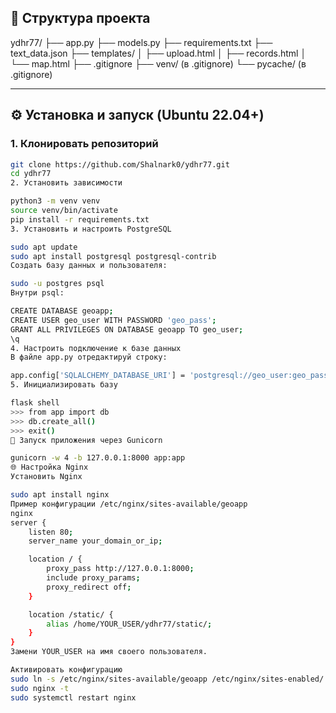 

## 📂 Структура проекта

ydhr77/ ├── app.py ├── models.py ├── requirements.txt ├── text_data.json ├── templates/ │ ├── upload.html │ ├── records.html │ └── map.html ├── .gitignore ├── venv/ (в .gitignore) └── pycache/ (в .gitignore)

---

## ⚙️ Установка и запуск (Ubuntu 22.04+)

### 1. Клонировать репозиторий

```bash
git clone https://github.com/Shalnark0/ydhr77.git
cd ydhr77
2. Установить зависимости

python3 -m venv venv
source venv/bin/activate
pip install -r requirements.txt
3. Установить и настроить PostgreSQL

sudo apt update
sudo apt install postgresql postgresql-contrib
Создать базу данных и пользователя:

sudo -u postgres psql
Внутри psql:

CREATE DATABASE geoapp;
CREATE USER geo_user WITH PASSWORD 'geo_pass';
GRANT ALL PRIVILEGES ON DATABASE geoapp TO geo_user;
\q
4. Настроить подключение к базе данных
В файле app.py отредактируй строку:

app.config['SQLALCHEMY_DATABASE_URI'] = 'postgresql://geo_user:geo_pass@localhost/geoapp'
5. Инициализировать базу

flask shell
>>> from app import db
>>> db.create_all()
>>> exit()
🚀 Запуск приложения через Gunicorn

gunicorn -w 4 -b 127.0.0.1:8000 app:app
🌐 Настройка Nginx
Установить Nginx

sudo apt install nginx
Пример конфигурации /etc/nginx/sites-available/geoapp
nginx
server {
    listen 80;
    server_name your_domain_or_ip;

    location / {
        proxy_pass http://127.0.0.1:8000;
        include proxy_params;
        proxy_redirect off;
    }

    location /static/ {
        alias /home/YOUR_USER/ydhr77/static/;
    }
}
Замени YOUR_USER на имя своего пользователя.

Активировать конфигурацию
sudo ln -s /etc/nginx/sites-available/geoapp /etc/nginx/sites-enabled/
sudo nginx -t
sudo systemctl restart nginx